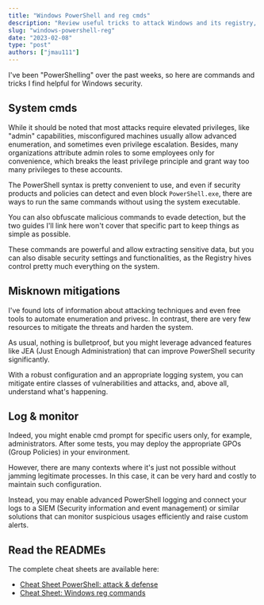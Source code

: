 ```yaml
---
title: "Windows PowerShell and reg cmds"
description: "Review useful tricks to attack Windows and its registry, but also learn how to mitigate these threats"
slug: "windows-powershell-reg"
date: "2023-02-08"
type: "post"
authors: ["jmau111"]
---
```


I've been "PowerShelling" over the past weeks, so here are commands and tricks I find helpful for Windows security.

## System cmds

While it should be noted that most attacks require elevated privileges, like "admin" capabilities, misconfigured machines usually allow advanced enumeration, and sometimes even privilege escalation. Besides, many organizations attribute admin roles to some employees only for convenience, which breaks the least privilege principle and grant way too many privileges to these accounts.

The PowerShell syntax is pretty convenient to use, and even if security products and policies can detect and even block `PowerShell.exe`, there are ways to run the same commands without using the system executable.
 
You can also obfuscate malicious commands to evade detection, but the two guides I'll link here won't cover that specific part to keep things as simple as possible.

These commands are powerful and allow extracting sensitive data, but you can also disable security settings and functionalities, as the Registry hives control pretty much everything on the system.

## Misknown mitigations

I've found lots of information about attacking techniques and even free tools to automate enumeration and privesc. In contrast, there are very few resources to mitigate the threats and harden the system.

As usual, nothing is bulletproof, but you might leverage advanced features like JEA (Just Enough Administration) that can improve PowerShell security significantly. 

With a robust configuration and an appropriate logging system, you can mitigate entire classes of vulnerabilities and attacks, and, above all, understand what's happening.

## Log & monitor

Indeed, you might enable cmd prompt for specific users only, for example, administrators. After some tests, you may deploy the appropriate GPOs (Group Policies) in your environment.

However, there are many contexts where it's just not possible without jamming legitimate processes. In this case, it can be very hard and costly to maintain such configuration.

Instead, you may enable advanced PowerShell logging and connect your logs to a SIEM (Security information and event management) or similar solutions that can monitor suspicious usages efficiently and raise custom alerts.

## Read the READMEs

The complete cheat sheets are available here:

* [Cheat Sheet PowerShell: attack & defense](https://github.com/jmau111-org/powershell_commands)
* [Cheat Sheet: Windows reg commands](https://github.com/jmau111-org/windows_reg)
